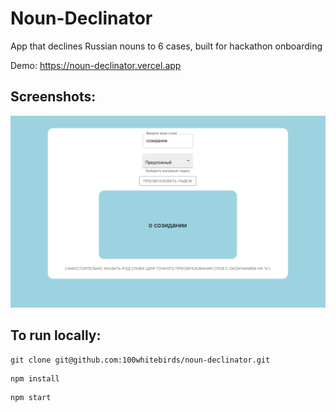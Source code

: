 <h1> Noun-Declinator </h1>

App that declines Russian nouns to 6 cases, built for hackathon onboarding

Demo: https://noun-declinator.vercel.app

<h2> Screenshots: </h2>

<img src="screenshots/shot.png" width="800">

<h2> To run locally: </h2>
 
```
git clone git@github.com:100whitebirds/noun-declinator.git
```
```
npm install
```
```
npm start
```
